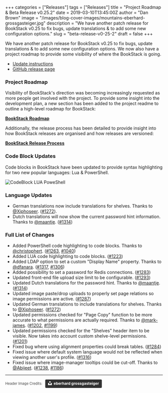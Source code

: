 +++
categories = ["Releases"]
tags = ["Releases"]
title = "Project Roadmap & Beta Release v0.25.2"
date = 2019-03-10T13:45:00Z
author = "Dan Brown"
image = "/images/blog-cover-images/mountains-eberhard-grossgasteiger.jpg"
description = "We have another patch release for BookStack v0.25 to fix bugs, update translations & to add some new configuration options."
slug = "beta-release-v0-25-2"
draft = false
+++

We have another patch release for BookStack v0.25 to fix bugs, update translations & to add some new configuration options. We now also have a project roadmap to provide some visibility of where the BookStack is going.

* [Update instructions](https://www.bookstackapp.com/docs/admin/updates)
* [GitHub release page](https://github.com/BookStackApp/BookStack/releases/tag/v0.25.2)

### Project Roadmap

Visibility of BookStack's direction was becoming increasingly requested as more people get involved with the project. To provide some insight into the development plan, a new section has been added to the project readme to outline a high-level roadmap for BookStack:

**[BookStack Roadmap](https://github.com/BookStackApp/BookStack#road-map)**

Additionally, the release process has been detailed to provide insight into how BookStack releases are organised and how releases are versioned:


**[BookStack Release Process](https://github.com/BookStackApp/BookStack#release-versioning--process)**


### Code Block Updates

Code blocks in BookStack have been updated to provide syntax highlighting for two new popular languages: Lua & PowerShell.

![CodeBlock LUA PoweShell](/images/2019/03/codeblock_lua_powershell.png)

### Language Updates

* German translations now include translations for shelves. Thanks to [@Xiphoseer](https://github.com/BookStackApp/BookStack/pull/1272). ([#1272](https://github.com/BookStackApp/BookStack/pull/1272)).
* Dutch translations will now show the current password hint information. Thanks to [@maantje](https://github.com/BookStackApp/BookStack/pull/1314). ([#1314](https://github.com/BookStackApp/BookStack/pull/1314))

### Full List of Changes

* Added PowerShell code highlighting to code blocks. Thanks to [@christophert](https://github.com/BookStackApp/BookStack/pull/1263). ([#1263](https://github.com/BookStackApp/BookStack/pull/1263), [#1040](https://github.com/BookStackApp/BookStack/issues/1040))
* Added LUA code highlighting to code blocks. ([#1223](https://github.com/BookStackApp/BookStack/issues/1223))
* Added LDAP option to set a custom "Display Name" property. Thanks to [@dfanara](https://github.com/BookStackApp/BookStack/pull/1317). ([#1317](https://github.com/BookStackApp/BookStack/pull/1317), [#1306](https://github.com/BookStackApp/BookStack/issues/1306))
* Added possibility to set a password for Redis connections. ([#1283](https://github.com/BookStackApp/BookStack/issues/1283))
* Updated front-end file upload size limit to be configurable. ([#1293](https://github.com/BookStackApp/BookStack/issues/1293))
* Updated Dutch translations for the password hint. Thanks to [@maantje](https://github.com/BookStackApp/BookStack/pull/1314). ([#1314](https://github.com/BookStackApp/BookStack/pull/1314))
* Updated image paste/drop uploads to properly set page relations so image permissions are active. ([#1287](https://github.com/BookStackApp/BookStack/issues/1287))
* Updated German translations to include translations for shelves. Thanks to [@Xiphoseer](https://github.com/BookStackApp/BookStack/pull/1272). ([#1272](https://github.com/BookStackApp/BookStack/pull/1272))
* Updated permissions checked for "Page Copy" function to be more accurate to what permissions are actually required. Thanks to [@mark-james](https://github.com/BookStackApp/BookStack/pull/1202). ([#1202](https://github.com/BookStackApp/BookStack/pull/1202), [#1199](https://github.com/BookStackApp/BookStack/issues/1199))
* Updated permissions checked for the "Shelves" header item to be visible. Now takes into account custom shelve-level permissions. ([#1201](https://github.com/BookStackApp/BookStack/issues/1201))
* Fixed bug where using alignment properties could break tables. ([#1284](https://github.com/BookStackApp/BookStack/issues/1284))
* Fixed issue where default system language would not be reflected when viewing another user's profile. ([#1316](https://github.com/BookStackApp/BookStack/issues/1316))
* Fixed issue where image-manager tooltips could be cut-off. Thanks to [@Abijeet](https://github.com/BookStackApp/BookStack/pull/1238). ([#1238](https://github.com/BookStackApp/BookStack/pull/1238), [#1186](https://github.com/BookStackApp/BookStack/issues/1186))



----

<span style="font-size: 0.8em;opacity:0.8;">Header Image Credits: &nbsp; <a style="background-color:black;color:white;text-decoration:none;padding:4px 6px;font-family:-apple-system, BlinkMacSystemFont, &quot;San Francisco&quot;, &quot;Helvetica Neue&quot;, Helvetica, Ubuntu, Roboto, Noto, &quot;Segoe UI&quot;, Arial, sans-serif;font-size:12px;font-weight:bold;line-height:1.2;display:inline-block;border-radius:3px" href="https://unsplash.com/@eberhardgross?utm_medium=referral&amp;utm_campaign=photographer-credit&amp;utm_content=creditBadge" target="_blank" rel="noopener noreferrer" title="Download free do whatever you want high-resolution photos from eberhard grossgasteiger"><span style="display:inline-block;padding:2px 3px"><svg xmlns="http://www.w3.org/2000/svg" style="height:12px;width:auto;position:relative;vertical-align:middle;top:-2px;fill:white" viewBox="0 0 32 32"><title>unsplash-logo</title><path d="M10 9V0h12v9H10zm12 5h10v18H0V14h10v9h12v-9z"></path></svg></span><span style="display:inline-block;padding:2px 3px">eberhard grossgasteiger</span></a></span>
